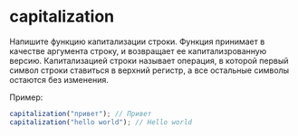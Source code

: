 # capitalization

Напишите функцию капитализации строки. Функция принимает в качестве аргумента строку, и возвращает ее капитализрованную версию. Капитализацией строки называет операция, в которой первый символ строки ставиться в верхний регистр, а все остальные символы остаются без изменения.

Пример:

```javascript
capitalization("привет"); // Привет
capitalization("hello world"); // Hello world
```
